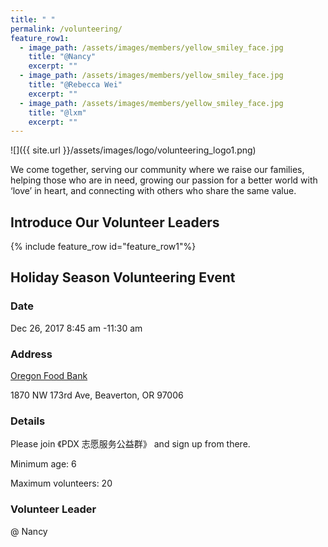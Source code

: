 ```yaml
---
title: " "
permalink: /volunteering/
feature_row1:
  - image_path: /assets/images/members/yellow_smiley_face.jpg
    title: "@Nancy"
    excerpt: ""
  - image_path: /assets/images/members/yellow_smiley_face.jpg
    title: "@Rebecca Wei"
    excerpt: ""
  - image_path: /assets/images/members/yellow_smiley_face.jpg
    title: "@lxm"
    excerpt: ""
---
```


![]({{ site.url }}/assets/images/logo/volunteering_logo1.png)

We come together, serving our community where we raise our families, helping those who are in need, growing our passion for a better world with ‘love’ in heart, and connecting with others who share the same value.

## Introduce Our Volunteer Leaders

{% include feature_row id="feature_row1"%}

## Holiday Season Volunteering Event

### Date

Dec 26, 2017 8:45 am -11:30 am

### Address

[Oregon Food Bank](htts://www.oregonfoodbank.org/about-us/locations/beaverton/)

1870 NW 173rd Ave, Beaverton, OR 97006

### Details

Please join 《PDX 志愿服务公益群》 and sign up from there.

Minimum age: 6

Maximum volunteers: 20

### Volunteer Leader

@ Nancy
